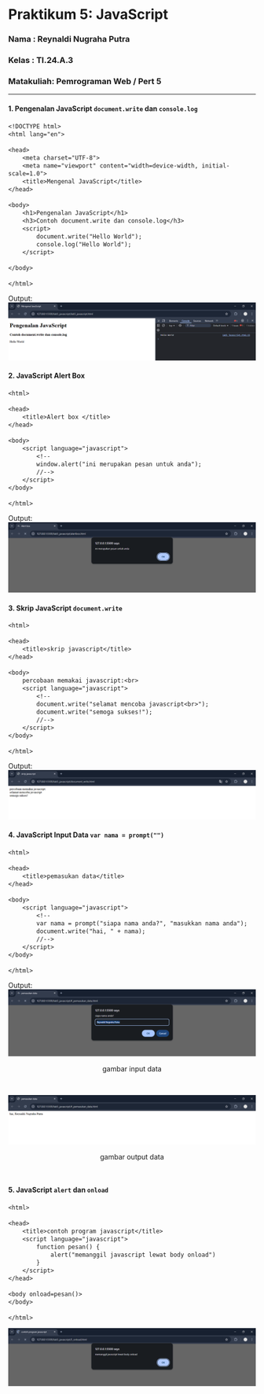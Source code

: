 # Praktikum 5: JavaScript

### Nama      : Reynaldi Nugraha Putra
### Kelas     : TI.24.A.3
### Matakuliah: Pemrograman Web / Pert 5
___________________________________________________________________________________

#### 1. Pengenalan JavaScript `document.write` dan `console.log`
```
<!DOCTYPE html>
<html lang="en">

<head>
    <meta charset="UTF-8">
    <meta name="viewport" content="width=device-width, initial-scale=1.0">
    <title>Mengenal JavaScript</title>
</head>

<body>
    <h1>Pengenalan JavaScript</h1>
    <h3>Contoh document.write dan console.log</h3>
    <script>
        document.write("Hello World");
        console.log("Hello World");
    </script>

</body>

</html>
```

Output:
![image](img/1.png)
<br>

#### 2. JavaScript Alert Box
```
<html>

<head>
    <title>Alert box </title>
</head>

<body>
    <script language="javascript">
        <!--
        window.alert("ini merupakan pesan untuk anda");
        //-->
    </script>
</body>

</html>
```

Output:
![image](img/2.png)
<br>

#### 3. Skrip JavaScript `document.write`
```
<html>

<head>
    <title>skrip javascript</title>
</head>

<body>
    percobaan memakai javascript:<br>
    <script language="javascript">
        <!--
        document.write("selamat mencoba javascript<br>");
        document.write("semoga sukses!");
        //-->
    </script>
</body>

</html>
```

Output:
![image](img/3.png)
<br>

#### 4. JavaScript Input Data `var nama = prompt("")`
```
<html>

<head>
    <title>pemasukan data</title>
</head>

<body>
    <script language="javascript">
        <!--
        var nama = prompt("siapa nama anda?", "masukkan nama anda");
        document.write("hai, " + nama);
        //-->
    </script>
</body>

</html>
```

Output:
![image](img/4.png)
<p align="center"> gambar input data </p> 
<br>

![image](img/4a.png)
<p align="center"> gambar output data </p>
<br>

#### 5. JavaScript `alert` dan `onload`
```
<html>

<head>
    <title>contoh program javascript</title>
    <script language="javascript">
        function pesan() {
            alert("memanggil javascript lewat body onload")
        }
    </script>
</head>

<body onload=pesan()>
</body>

</html>
```

![image](img/5.png)
<br>
